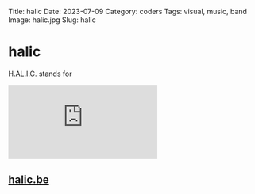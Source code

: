 Title: halic
Date: 2023-07-09
Category: coders
Tags: visual, music, band
Image: halic.jpg
Slug: halic

# halic

H.AL.I.C. stands for 

<div class='auto-resizable-iframe'>
<div class="cyber-tile-big cyber-tile-vid fg-dark bg-blue">
<iframe
    src="https://www.youtube.com/embed/EZkVw5UeQlU?si=wSE1sfgXybuaMn-f" 
    title="YouTube video player" 
    frameborder="0" 
    allow="accelerometer; autoplay; clipboard-write; encrypted-media; gyroscope; picture-in-picture; web-share" 
    allowfullscreen>
</iframe>
</div>
</div>

<h2><a href="https://www.halic.be/"> halic.be </a></h2>


